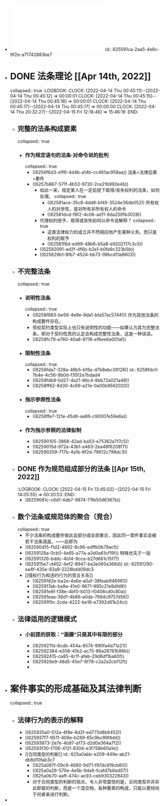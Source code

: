 - ![法学方法论.pdf](../assets/法学方法论_1649779440687_0.pdf)
  id:: 625591ca-2aa5-4e6c-9f2e-a71742883be7
- # DONE 法条理论 [[Apr 14th, 2022]]
  collapsed:: true
  :LOGBOOK:
  CLOCK: [2022-04-14 Thu 00:45:11]--[2022-04-14 Thu 00:45:12] =>  00:00:01
  CLOCK: [2022-04-14 Thu 00:45:15]--[2022-04-14 Thu 00:45:16] =>  00:00:01
  CLOCK: [2022-04-14 Thu 00:45:17]--[2022-04-14 Thu 00:45:17] =>  00:00:00
  CLOCK: [2022-04-14 Thu 20:32:27]--[2022-04-15 Fri 12:18:46] =>  15:46:19
  :END:
	- ## 完整的法条构成要素
	  collapsed:: true
		- ### 作为规定语句的法条·对命令说的批判
		  collapsed:: true
			- ((6256f6d3-e1f6-4d4b-a14b-cc461ac958aa))
			  法条=法律后果+要件
			- ((6257b867-571f-4b53-9730-2ce21b992e4b))
				- 如此一来，规定某人在一定前提下取得/丧失权利的法条，如何处理。
				  collapsed:: true
					- ((62581ace-35c8-4dd6-bf45-3524e36db052))
					  所有权人的对世性，是对所有非所有权人的命令
					- ((62581dcd-f6f2-4c08-ad11-8da2591b3028))
				- 代理权的授予、取得或丧失如何以命令说解释？
				  collapsed:: true
					- 这类法律权力的成立并不然相应地产生某种义务。而只是权利的赋予
					- ((62581f8d-ed99-48b6-b5a8-e9202117c3c5))
				- ((62582091-ad2f-4f6b-b2e1-b0fa9c323b5b))
				- ((625829b1-8fb7-4524-bb73-99bcd11a8603))
	- ## 不完整法条
	  collapsed:: true
		- ### 说明性法条
		  collapsed:: true
			- ((6258f883-be59-4e9e-9da1-bfa57ac57441))
			  作为其他法条的构成要件存在。
			- 债权契约类型实际上也只有说明性的功能——如果认为其为完整法条，即对于契约性质的认定会构成完整性法条，这是一种误读。
			- ((6258fc79-a760-40a8-9718-ef6ee6a001af))
		- ### 限制性法条
		  collapsed:: true
			- ((6258fda7-328a-46b5-bf8a-d7b8ebc39126))
			  id:: 6258fdc0-7b4e-4c56-9b0d-f35f2e7bdad4
			- ((6258fdb9-0d27-4a21-86c4-8bb72a021a48))
			- ((6258ff62-8d30-4c69-a21e-0a00b9562020))
		- ### 指示参照性法条
		  collapsed:: true
			- ((6258ffe7-121e-45d8-ae86-c90007e59e6a))
		- ### 作为指示参照的法律拟制
			- ((62590105-3868-42ad-ba53-e75362a7f7c5))
			- ((6259015d-972a-43b1-a463-2ea48f6208f7))
			- ((62590259-717b-4a1b-8f2d-79612c798dc3))
	- ## DONE 作为规范组成部分的法条 [[Apr 15th, 2022]]
	  :LOGBOOK:
	  CLOCK: [2022-04-15 Fri 13:45:02]--[2022-04-15 Fri 14:05:55] =>  00:20:53
	  :END:
		- ((6259061c-c6d1-4db7-9874-71fb50d6367b))
	- ## 数个法条或规范体的聚合（竞合）
	  collapsed:: true
		- 不少法条的构成要件彼此会部分或全部重合，因此同一案件事实会被若干法条涵盖。——此即为
		- ((62590d15-f1d3-4892-8c96-edffb0b79acf))
		- ((6259128a-0cb0-4e65-a77a-a3d0a61cf19f))
		  特殊优先于一般
		- ((62591326-bddc-4b14-9cca-b27d661c15f7))
		- ((625915e7-d402-4ef2-8947-ba3e065a368d))
		  id:: 62591290-ea4f-435e-83a9-2228bdd09dc3
		- [[侵权行为和违约行为的竞合关系]]
			- ((6259182e-ba2e-4a6e-a0a1-38feab946961))
			- ((625917ab-ba9a-41e0-9671-995c21e8dfd9))
			- ((62591e8f-f38e-4bf0-b013-f0408cd0c80a))
			- ((62591eaa-36d1-4b86-a0da-7684c9757d56))
			- ((62591f0c-2cda-4222-be18-e7392d61b24c))
	- ## 法律适用的逻辑模式
		- ### 小前提的获取：“涵摄”只是其中有限的部分
			- ((6259211d-8cdb-454a-8574-990fa4d71a21))
			- ((62592384-e308-41b2-ac75-86a28761b96b))
			- ((62592415-ca85-4c1f-afeb-29d6df1ba60f))
			- ((625928e9-48d5-45e7-8f78-c2a2a2cbf12f))
			-
- # 案件事实的形成基础及其法律判断
  collapsed:: true
	- ## 法律行为的表示的解释
		- ((625935a0-512a-4f8e-8d2f-ed773d8b6452))
		- ((625937f7-9511-409e-b289-65c9bc99f4dd))
		- ((62593873-2e7e-4b97-af73-d2d0e364a7f2))
		- ((62593f30-f706-412f-9304-e3f759b60a1e))
		- [[合同类型的判断]]
		  id:: 625a0abb-e209-449e-ab21-db8d10fab3c7
			- ((625a097f-09c9-4680-9d71-f97dc919cb60))
			- ((625a0a29-570e-4e5b-9da9-fcafd7b8ad07))
			- ((625a0b70-aaff-474c-ac93-ceb930322843))
			- 对于合同类型的判断的观点，令人非常震惊的是，合同类型并非非此即彼的判断，而是一个混合物，各种要素的构成，只能以更倾向于何者来进行判断。
-